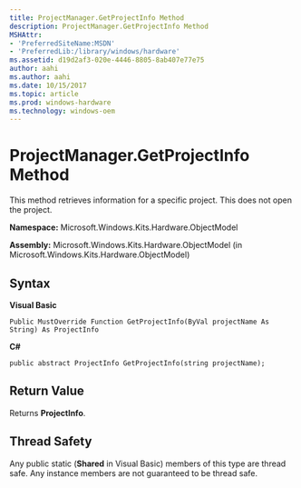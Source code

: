 ```yaml
---
title: ProjectManager.GetProjectInfo Method
description: ProjectManager.GetProjectInfo Method
MSHAttr:
- 'PreferredSiteName:MSDN'
- 'PreferredLib:/library/windows/hardware'
ms.assetid: d19d2af3-020e-4446-8805-8ab407e77e75
author: aahi
ms.author: aahi
ms.date: 10/15/2017
ms.topic: article
ms.prod: windows-hardware
ms.technology: windows-oem
---
```


# ProjectManager.GetProjectInfo Method


This method retrieves information for a specific project. This does not open the project.

**Namespace:** Microsoft.Windows.Kits.Hardware.ObjectModel

**Assembly:** Microsoft.Windows.Kits.Hardware.ObjectModel (in Microsoft.Windows.Kits.Hardware.ObjectModel)

## <span id="Syntax"></span><span id="syntax"></span><span id="SYNTAX"></span>Syntax


**Visual Basic**

`Public MustOverride Function GetProjectInfo(ByVal projectName As String) As ProjectInfo`

**C#**

`public abstract ProjectInfo GetProjectInfo(string projectName);`

## <span id="Return_Value"></span><span id="return_value"></span><span id="RETURN_VALUE"></span>Return Value


Returns **ProjectInfo**.

## <span id="Thread_Safety"></span><span id="thread_safety"></span><span id="THREAD_SAFETY"></span>Thread Safety


Any public static (**Shared** in Visual Basic) members of this type are thread safe. Any instance members are not guaranteed to be thread safe.

 

 







